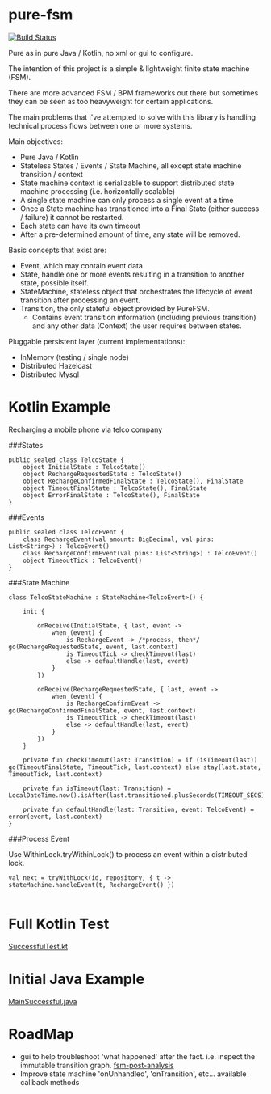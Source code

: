 pure-fsm
=========

[![Build Status](https://travis-ci.org/hawka11/PureFSM.svg?branch=master)](https://travis-ci.org/hawka11/PureFSM)

Pure as in pure Java / Kotlin, no xml or gui to configure.

The intention of this project is a simple & lightweight finite state machine (FSM).

There are more advanced FSM / BPM frameworks out there but sometimes they can be seen as too heavyweight for certain applications.

The main problems that i've attempted to solve with this library is handling technical process flows between one or more systems.

Main objectives:

 - Pure Java / Kotlin
 - Stateless States / Events / State Machine, all except state machine transition / context
 - State machine context is serializable to support distributed state machine processing (i.e. horizontally scalable)
 - A single state machine can only process a single event at a time
 - Once a State machine has transitioned into a Final State (either success / failure) it cannot be restarted.
 - Each state can have its own timeout
 - After a pre-determined amount of time, any state will be removed. 
 
Basic concepts that exist are:

 - Event, which may contain event data
 - State, handle one or more events resulting in a transition to another state, possible itself.
 - StateMachine, stateless object that orchestrates the lifecycle of event transition after processing an event.
 - Transition, the only stateful object provided by PureFSM. 
    - Contains event transition information (including previous transition) and any other data (Context) the user requires between states.

Pluggable persistent layer (current implementations):  
 
 - InMemory (testing / single node)
 - Distributed Hazelcast
 - Distributed Mysql

Kotlin Example
========

Recharging a mobile phone via telco company

###States

```
public sealed class TelcoState {
    object InitialState : TelcoState()
    object RechargeRequestedState : TelcoState()
    object RechargeConfirmedFinalState : TelcoState(), FinalState
    object TimeoutFinalState : TelcoState(), FinalState
    object ErrorFinalState : TelcoState(), FinalState
}
```

###Events

```
public sealed class TelcoEvent {
    class RechargeEvent(val amount: BigDecimal, val pins: List<String>) : TelcoEvent()
    class RechargeConfirmEvent(val pins: List<String>) : TelcoEvent()
    object TimeoutTick : TelcoEvent()
}
```

###State Machine
```
class TelcoStateMachine : StateMachine<TelcoEvent>() {

    init {

        onReceive(InitialState, { last, event ->
            when (event) {
                is RechargeEvent -> /*process, then*/ go(RechargeRequestedState, event, last.context)
                is TimeoutTick -> checkTimeout(last)
                else -> defaultHandle(last, event)
            }
        })

        onReceive(RechargeRequestedState, { last, event ->
            when (event) {
                is RechargeConfirmEvent -> go(RechargeConfirmedFinalState, event, last.context)
                is TimeoutTick -> checkTimeout(last)
                else -> defaultHandle(last, event)
            }
        })
    }

    private fun checkTimeout(last: Transition) = if (isTimeout(last)) go(TimeoutFinalState, TimeoutTick, last.context) else stay(last.state, TimeoutTick, last.context)

    private fun isTimeout(last: Transition) = LocalDateTime.now().isAfter(last.transitioned.plusSeconds(TIMEOUT_SECS))

    private fun defaultHandle(last: Transition, event: TelcoEvent) = error(event, last.context)
}
```

###Process Event

Use WithinLock.tryWithinLock() to process an event within a distributed lock.

```
val next = tryWithLock(id, repository, { t -> stateMachine.handleEvent(t, RechargeEvent() })
        
```

Full Kotlin Test
========
[SuccessfulTest.kt](./fsm-telco-example-kotlin/src/test/kotlin/pure/fsm/example/kotlin/SuccessfulTest.kt)

Initial Java Example
=======
[MainSuccessful.java](./fsm-telco-example-inmemory/src/main/java/pure/fsm/example/inmemory/MainSuccessful.java)

RoadMap
======
 - gui to help troubleshoot 'what happened' after the fact. i.e. inspect the immutable transition graph. [fsm-post-analysis](.fsm-post-analysis)
 - Improve state machine 'onUnhandled', 'onTransition', etc... available callback methods
